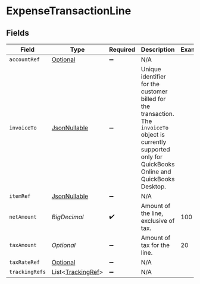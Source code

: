 # ExpenseTransactionLine


## Fields

| Field                                                                                                                                                           | Type                                                                                                                                                            | Required                                                                                                                                                        | Description                                                                                                                                                     | Example                                                                                                                                                         |
| --------------------------------------------------------------------------------------------------------------------------------------------------------------- | --------------------------------------------------------------------------------------------------------------------------------------------------------------- | --------------------------------------------------------------------------------------------------------------------------------------------------------------- | --------------------------------------------------------------------------------------------------------------------------------------------------------------- | --------------------------------------------------------------------------------------------------------------------------------------------------------------- |
| `accountRef`                                                                                                                                                    | [Optional<RecordRef>](../../models/components/RecordRef.md)                                                                                                     | :heavy_minus_sign:                                                                                                                                              | N/A                                                                                                                                                             |                                                                                                                                                                 |
| `invoiceTo`                                                                                                                                                     | [JsonNullable<InvoiceTo>](../../models/components/InvoiceTo.md)                                                                                                 | :heavy_minus_sign:                                                                                                                                              | Unique identifier for the customer billed for the transaction. The `invoiceTo` object is currently supported only for QuickBooks Online and QuickBooks Desktop. |                                                                                                                                                                 |
| `itemRef`                                                                                                                                                       | [JsonNullable<ItemRef>](../../models/components/ItemRef.md)                                                                                                     | :heavy_minus_sign:                                                                                                                                              | N/A                                                                                                                                                             |                                                                                                                                                                 |
| `netAmount`                                                                                                                                                     | *BigDecimal*                                                                                                                                                    | :heavy_check_mark:                                                                                                                                              | Amount of the line, exclusive of tax.                                                                                                                           | 100                                                                                                                                                             |
| `taxAmount`                                                                                                                                                     | *Optional<BigDecimal>*                                                                                                                                          | :heavy_minus_sign:                                                                                                                                              | Amount of tax for the line.                                                                                                                                     | 20                                                                                                                                                              |
| `taxRateRef`                                                                                                                                                    | [Optional<RecordRef>](../../models/components/RecordRef.md)                                                                                                     | :heavy_minus_sign:                                                                                                                                              | N/A                                                                                                                                                             |                                                                                                                                                                 |
| `trackingRefs`                                                                                                                                                  | List<[TrackingRef](../../models/components/TrackingRef.md)>                                                                                                     | :heavy_minus_sign:                                                                                                                                              | N/A                                                                                                                                                             |                                                                                                                                                                 |